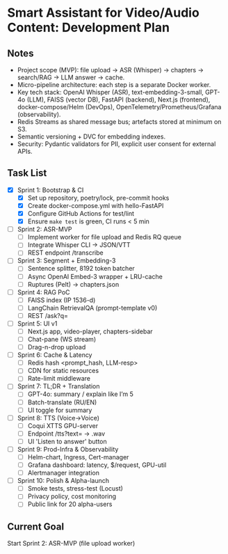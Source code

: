 # Smart Assistant for Video/Audio Content: Development Plan

## Notes
- Project scope (MVP): file upload → ASR (Whisper) → chapters → search/RAG → LLM answer → cache.
- Micro-pipeline architecture: each step is a separate Docker worker.
- Key tech stack: OpenAI Whisper (ASR), text-embedding-3-small, GPT-4o (LLM), FAISS (vector DB), FastAPI (backend), Next.js (frontend), docker-compose/Helm (DevOps), OpenTelemetry/Prometheus/Grafana (observability).
- Redis Streams as shared message bus; artefacts stored at minimum on S3.
- Semantic versioning + DVC for embedding indexes.
- Security: Pydantic validators for PII, explicit user consent for external APIs.

## Task List
- [x] Sprint 1: Bootstrap & CI
  - [x] Set up repository, poetry/lock, pre-commit hooks
  - [x] Create docker-compose.yml with hello-FastAPI
  - [x] Configure GitHub Actions for test/lint
  - [x] Ensure `make test` is green, CI runs < 5 min
- [ ] Sprint 2: ASR-MVP
  - [ ] Implement worker for file upload and Redis RQ queue
  - [ ] Integrate Whisper CLI → JSON/VTT
  - [ ] REST endpoint /transcribe
- [ ] Sprint 3: Segment + Embedding-3
  - [ ] Sentence splitter, 8192 token batcher
  - [ ] Async OpenAI Embed-3 wrapper + LRU-cache
  - [ ] Ruptures (Pelt) → chapters.json
- [ ] Sprint 4: RAG PoC
  - [ ] FAISS index (IP 1536-d)
  - [ ] LangChain RetrievalQA (prompt-template v0)
  - [ ] REST /ask?q=
- [ ] Sprint 5: UI v1
  - [ ] Next.js app, video-player, chapters-sidebar
  - [ ] Chat-pane (WS stream)
  - [ ] Drag-n-drop upload
- [ ] Sprint 6: Cache & Latency
  - [ ] Redis hash <prompt_hash, LLM-resp>
  - [ ] CDN for static resources
  - [ ] Rate-limit middleware
- [ ] Sprint 7: TL;DR + Translation
  - [ ] GPT-4o: summary / explain like I’m 5
  - [ ] Batch-translate (RU/EN)
  - [ ] UI toggle for summary
- [ ] Sprint 8: TTS (Voice→Voice)
  - [ ] Coqui XTTS GPU-server
  - [ ] Endpoint /tts?text= → .wav
  - [ ] UI 'Listen to answer' button
- [ ] Sprint 9: Prod-Infra & Observability
  - [ ] Helm-chart, Ingress, Cert-manager
  - [ ] Grafana dashboard: latency, $/request, GPU-util
  - [ ] Alertmanager integration
- [ ] Sprint 10: Polish & Alpha-launch
  - [ ] Smoke tests, stress-test (Locust)
  - [ ] Privacy policy, cost monitoring
  - [ ] Public link for 20 alpha-users

## Current Goal
Start Sprint 2: ASR-MVP (file upload worker)